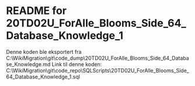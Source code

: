 # README for 20TD02U_ForAlle_Blooms_Side_64_Database_Knowledge_1
Denne koden ble eksportert fra C:\WikiMigration\git\code_dump\20TD02U_ForAlle_Blooms_Side_64_Database_Knowledge.md
Link til denne koden: C:\WikiMigration\git\code_repo\SQLScripts\20TD02U_ForAlle_Blooms_Side_64_Database_Knowledge_1.sql
